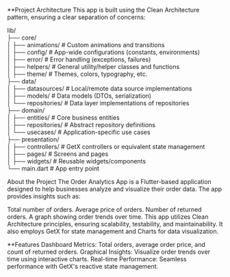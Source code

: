 **Project Architecture
This app is built using the Clean Architecture pattern, ensuring a clear separation of concerns:

lib/                             
├── core/                        
│   ├── animations/                                      # Custom animations and transitions                                                                       
│   ├── config/                                          # App-wide configurations (constants, environments)                              
│   ├── error/                                           # Error handling (exceptions, failures)                                         
│   ├── helpers/                                         # General utility/helper classes and functions                                     
│   ├── theme/                                           # Themes, colors, typography, etc.                              
├── data/                           
│   ├── datasources/                                     # Local/remote data source implementations                             
│   ├── models/                                          # Data models (DTOs, serialization)                               
│   └── repositories/                                    # Data layer implementations of repositories                                    
├── domain/                                       
│   ├── entities/                                        # Core business entities                                       
│   ├── repositories/                                    # Abstract repository definitions                                         
│   └── usecases/                                        # Application-specific use cases                                  
├── presentation/                                            
│   ├── controllers/                                     # GetX controllers or equivalent state management                                       
│   ├── pages/                                           # Screens and pages                                  
│   ├── widgets/                                         # Reusable widgets/components                               
└── main.dart                                            # App entry point                                                        





About the Project
The Order Analytics App is a Flutter-based application designed to help businesses analyze and visualize their order data. The app provides insights such as:

Total number of orders.
Average price of orders.
Number of returned orders.
A graph showing order trends over time.
This app utilizes Clean Architecture principles, ensuring scalability, testability, and maintainability. It also employs GetX for state management and Charts for data visualization.



**Features
Dashboard Metrics:
 Total orders, average order price, and count of returned orders.
Graphical Insights:
 Visualize order trends over time using interactive charts.
Real-time Performance:
 Seamless performance with GetX's reactive state management.




